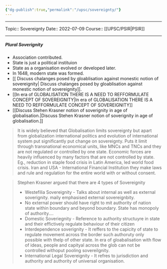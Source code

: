 ```yaml
---
{"dg-publish":true,"permalink":"/upsc/sovereignty/"}
---
```


----
Topic:: Sovereignty
Date:: 2022-07-09
Course:: [[UPSC/PSIR\|PSIR]] 

----
##### Plural Soverignity 
- Association contributed. 
- State is just a political instituion 
- State as a organisation evolved or developed later. 
- In 1648, modern state was formed. 
- [[ Discuss chalanges posed by gloablisation against monestic notion of sovereignity\| Discuss chalanges posed by gloablisation against monestic notion of sovereignity]].
- [[In era of GLOBALISATION THERE IS A NEED TO REFFORMULATE CONCEPT OF SOVEREIGNITY\|In era of GLOBALISATION THERE IS A NEED TO REFFORMULATE CONCEPT OF SOVEREIGNITY]]
- [[Discuss Stehen Krasner notion of soverignity in age of globalisation.\|Discuss Stehen Krasner notion of soverignity in age of globalisation.]]

> It is widely believed that Globalisation limits sovereignty but apart from globalization international politics and evolution of international system put significantly put change on sovereignty. Puts it limit through transnational economical units, like MNCs and TNCs and they are not regulated or controlled by one state. 
> Economic forces are heavily influenced by many factors that are not controlled by state. Eg., reduction in staple food crisis in Latin America, led world food crisis. Iran and USA - 
> International Financial  Institution they make laws and rule and regulation for the entire world with or without consent. 

>Stephen Krasner argued that there are 4 types of Sovereignity 
>- Westefilia Sovereignity - Talks about internal as well as external soverignity. maily emphasised external sovereignbity.
>- No external power should have right to mit authority of nation state within boundary and beyond boundary. State has monopoly of authority....
>- Domestic Soveriegnity - Reference to authority structuyre in state and their effictively regulate behaviour of their citizen
>- Interdependence soverignity - It reffers to the capicity of state to regulate movement across the border such authoruty only possible with thelp of other state. In era of gloabalisation with flow of ideas, people and capityal across the glob can not be controlled withoput pooling sovereilgnity. 
>- International Legal Sovereignity - It refres to jurisdiction and authority and authority of universal organisation.   

